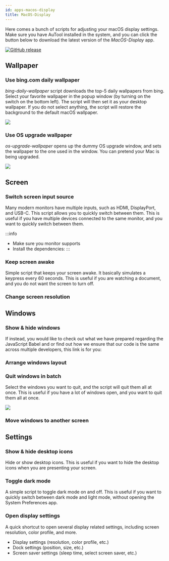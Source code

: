 ```yaml
---
id: apps-macos-display
title: MacOS-Display
---
```



Here comes a bunch of scripts for adjusting your macOS display settings. Make sure you have AuTool installed in the system, and you can click the button below to download the latest version of the *MacOS-Display* app.

[![GitHub release](https://img.shields.io/badge/download-MACOS--Display-blue?style=for-the-badge&logo=apple&labelColor=2a2a2a)](https://github.com/hecmay?tab=repositories&type=source)

## Wallpaper

### Use bing.com daily wallpaper
*bing-daily-wallpaper* script downloads the top-5 daily wallpapers from bing. Select your favorite wallpaper in the popup window (by turning on the switch on the bottom left). The script will then set it as your desktop wallpaper. If you do not select anything, the script will restore the background to the default macOS wallpaper.

![](/img/demos/bing-wallpaper.gif)

### Use OS upgrade wallpaper
*os-upgrade-wallpaper* opens up the dummy OS upgrade window, and sets the wallpaper to the one used in the window. You can pretend your Mac is being upgraded.

![](/img/demos/os-upgrade-wallpaper.gif)

## Screen

### Switch screen input source

Many modern monitors have multiple inputs, such as HDMI, DisplayPort, and USB-C. This script allows you to quickly switch between them. This is useful if you have multiple devices connected to the same monitor, and you want to quickly switch between them.

:::info
- Make sure you monitor supports
- Install the dependencies: 
:::

### Keep screen awake
Simple script that keeps your screen awake. It basically simulates a keypress every 60 seconds. This is useful if you are watching a document, and you do not want the screen to turn off.

### Change screen resolution

## Windows

### Show & hide windows
If instead, you would like to check out what we have prepared regarding the JavaScript Babel and or find out how we ensure that our code is the same across multiple developers, this link is for you:

### Arrange windows layout

### Quit windows in batch
Select the windows you want to quit, and the script will quit them all at once. This is useful if you have a lot of windows open, and you want to quit them all at once.

![](/img/demos/close-windows-in-batch.gif)

### Move windows to another screen

## Settings
### Show & hide desktop icons
Hide or show desktop icons. This is useful if you want to hide the desktop icons when you are presenting your screen. 


### Toggle dark mode
A simple script to toggle dark mode on and off. This is useful if you want to quickly switch between dark mode and light mode, without opening the System Preferences app.

### Open display settings
A quick shortcut to open several display related settings, including screen resolution, color profile, and more.

- Display settings (resolution, color profile, etc.)
- Dock settings (position, size, etc.)
- Screen saver settings (sleep time, select screen saver, etc.)